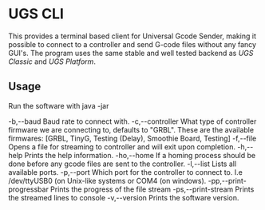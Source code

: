 # UGS CLI

This provides a terminal based client for Universal Gcode Sender, making it possible to connect to a controller and send
G-code files without any fancy GUI's. The program uses the same stable and well tested backend as *UGS Classic* and
*UGS Platform*.

## Usage
Run the software with java -jar

 -b,--baud <baudrate>           Baud rate to connect with.
 -c,--controller <controller>   What type of controller firmware we are connecting to, defaults to "GRBL". These are the available firmwares: [GRBL, TinyG, Testing (Delay), Smoothie Board, Testing]
 -f,--file <filename>           Opens a file for streaming to controller and will exit upon completion.
 -h,--help                      Prints the help information.
 -ho,--home                     If a homing process should be done before any gcode files are sent to the controller.
 -l,--list                      Lists all available ports.
 -p,--port <port>               Which port for the controller to connect to. I.e /dev/ttyUSB0 (on Unix-like systems or COM4 (on windows).
 -pp,--print-progressbar        Prints the progress of the file stream
 -ps,--print-stream             Prints the streamed lines to console
 -v,--version                   Prints the software version.